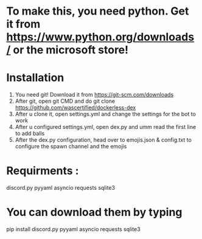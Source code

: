 # To make this, you need python. Get it from https://www.python.org/downloads/ or the microsoft store!

# Installation
1) You need git! Download it from https://git-scm.com/downloads
2) After git, open git CMD and do git clone https://github.com/wascertified/dockerless-dex
3) After u clone it, open settings.yml and change the settings for the bot to work
4) After u configured settings.yml, open dex.py and umm read the first line to add balls
5) After the dex.py configuration, head over to emojis.json & config.txt to configure the spawn channel and the emojis

# Requirments :
discord.py
pyyaml
asyncio
requests
sqlite3

# You can download them by typing
pip install discord.py pyyaml asyncio requests sqlite3
